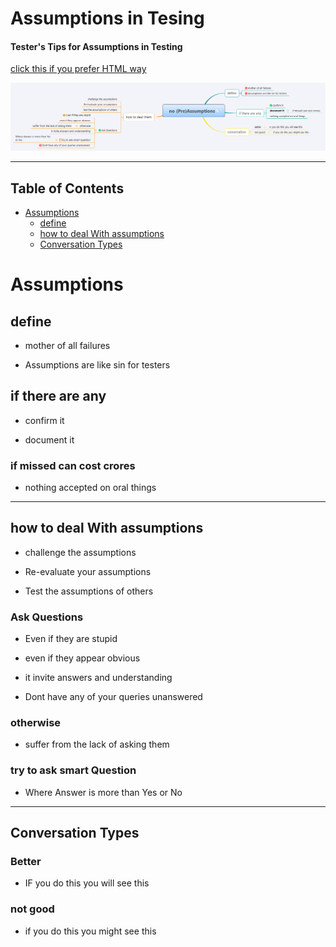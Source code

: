 # Assumptions in Tesing

#### Tester's Tips for Assumptions in Testing

[click this if you prefer HTML way](https://htmlpreview.github.io/?https://raw.githubusercontent.com/gauravkhuraana/Testing/main/Assumptions/no%20(Pre)Assumptions.html)

![Assumptions Mindmap](./no%20(Pre)Assumptions.jpg "Assumptions in Testing Mindmap")

<hr>

## Table of Contents 

- [Assumptions](#assumptions)
  * [define](#define)
  * [how to deal With assumptions](#how-to-deal-with-assumptions)
  * [Conversation Types](#conversation-types)
  

# Assumptions

## define
 
* mother of all failures
 
* Assumptions are like sin for testers


## if there are any

 * confirm it
 
 * document it
 
### if missed can cost crores
 
 * nothing accepted on oral things

<hr>

## how to deal With assumptions
 
 * challenge the assumptions
 
 * Re-evaluate your assumptions
 
 * Test the assumptions of others
 
### Ask Questions

  * Even if they are stupid

  * even if they appear obvious
  
  * it invite answers and understanding
  
  * Dont have any of your queries unanswered

###  otherwise

   * suffer from the lack of asking them

###  try to ask smart Question

   * Where Answer is more than Yes or No

<hr>

## Conversation Types

### Better

  * IF you do this you will see this

### not good
  
  * if you do this you might see this
